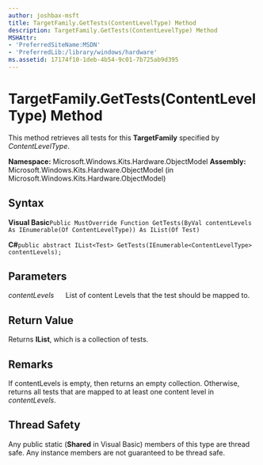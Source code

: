 ```yaml
---
author: joshbax-msft
title: TargetFamily.GetTests(ContentLevelType) Method
description: TargetFamily.GetTests(ContentLevelType) Method
MSHAttr:
- 'PreferredSiteName:MSDN'
- 'PreferredLib:/library/windows/hardware'
ms.assetid: 17174f10-1deb-4b54-9c01-7b725ab9d395
---
```


# TargetFamily.GetTests(ContentLevelType) Method


This method retrieves all tests for this **TargetFamily** specified by *ContentLevelType*.

**Namespace:** Microsoft.Windows.Kits.Hardware.ObjectModel **Assembly:** Microsoft.Windows.Kits.Hardware.ObjectModel (in Microsoft.Windows.Kits.Hardware.ObjectModel)

## Syntax


**Visual Basic**`Public MustOverride Function GetTests(ByVal contentLevels As IEnumerable(Of ContentLevelType)) As IList(Of Test)`

**C#**`public abstract IList<Test> GetTests(IEnumerable<ContentLevelType> contentLevels);`

## Parameters


*contentLevels*      List of content Levels that the test should be mapped to.

## Return Value


Returns **IList**, which is a collection of tests.

## Remarks


If contentLevels is empty, then returns an empty collection. Otherwise, returns all tests that are mapped to at least one content level in *contentLevels*.

## Thread Safety


Any public static (**Shared** in Visual Basic) members of this type are thread safe. Any instance members are not guaranteed to be thread safe.

 

 






